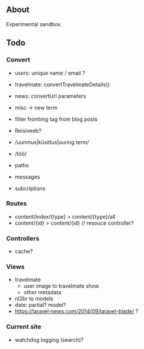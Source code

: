 ## About

Experimental sandbox.

## Todo

### Convert

- users: unique name / email ?

- travelmate: convertTravelmateDetails()
- news: convertUrl parameters
- misc -> new term
- filter frontimg tag from blog posts
- Reisiveeb?
- /uurimus|küsitlus|uuring term/
- /töö/
- paths

- messages
- subcriptions

### Routes

- content/index/{type} > content/{type}/all
- content/{id} > content/{id} // resouce controller?

### Controllers

- cache?

### Views

- travelmate
    - user image to travelmate show
    - other metadata
- nl2br to models
- date: partial? model?
- https://laravel-news.com/2014/09/laravel-blade/ ?

### Current site

- watchdog logging (search)?